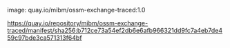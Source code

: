 image: quay.io/mibm/ossm-exchange-traced:1.0

https://quay.io/repository/mibm/ossm-exchange-traced/manifest/sha256:b712ce73a54ef2db6e6afb966321dd9fc7a4eb7de459c97bde3ca571313f64bf
